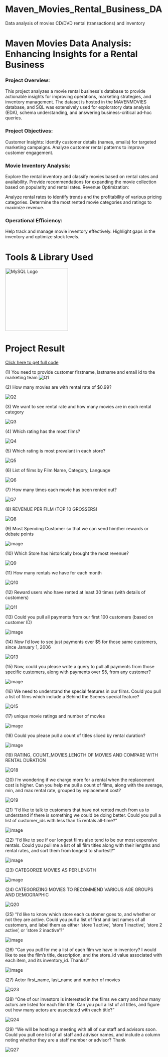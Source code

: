 # Maven_Movies_Rental_Business_DA
Data analysis of movies CD/DVD rental (transactions) and inventory

# Maven Movies Data Analysis: Enhancing Insights for a Rental Business
### Project Overview:
This project analyzes a movie rental business's database to provide actionable insights for improving operations, marketing strategies, and inventory management. The dataset is hosted in the MAVENMOVIES database, and SQL was extensively used for exploratory data analysis (EDA), schema understanding, and answering business-critical ad-hoc queries.

### Project Objectives:
Customer Insights:
Identify customer details (names, emails) for targeted marketing campaigns. Analyze customer rental patterns to improve customer engagement.

### Movie Inventory Analysis:
Explore the rental inventory and classify movies based on rental rates and availability. Provide recommendations for expanding the movie collection based on popularity and rental rates. Revenue Optimization:

Analyze rental rates to identify trends and the profitability of various pricing categories. Determine the most rented movie categories and ratings to maximize revenue.

### Operational Efficiency:
Help track and manage movie inventory effectively. Highlight gaps in the inventory and optimize stock levels.

# Tools & Library Used
<img src="https://github.com/user-attachments/assets/b2a6ff0a-4325-4de3-8676-2f779d686ab4" alt="MySQL Logo" width="200">

# Project Result
[Click here to get full code](https://github.com/Muskan5799/Maven_Movies_Rental_DA/blob/main/MOVEIS_RENTAL_CODE.SQL.sql)

(1)  You need to provide customer firstname, lastname and email id to the marketing team 
![Q1](https://github.com/user-attachments/assets/9971d02f-f033-449e-adfe-91d31bcbffbf)

(2)  How many movies are with rental rate of $0.99?

![Q2](https://github.com/user-attachments/assets/f692f73c-1c50-40dd-b987-34deb3bb7688)

(3) We want to see rental rate and how many movies are in each rental category

![Q3](https://github.com/user-attachments/assets/88d54523-4e4d-44bb-a0b3-23ec9e2fb62e)

(4) Which rating has the most films? 

![Q4](https://github.com/user-attachments/assets/ed1f48e4-e6a6-4a9b-a431-3474ae28b54d)

(5) Which rating is most prevalant in each store?

![Q5](https://github.com/user-attachments/assets/a2a5be31-c215-47c2-b0a5-3d1f629234b1)

(6) List of films by Film Name, Category, Language

![Q6](https://github.com/user-attachments/assets/e712660f-578b-4794-bd8c-2d061720526a)

(7) How many times each movie has been rented out?

![Q7](https://github.com/user-attachments/assets/33dae189-3731-4c54-bc6b-f44affeec4b9)
 
(8) REVENUE PER FILM (TOP 10 GROSSERS)

![Q8](https://github.com/user-attachments/assets/f5c9e5ee-2cb9-4177-9ca4-151c66e15be5)

(9) Most Spending Customer so that we can send him/her rewards or debate points

![image](https://github.com/user-attachments/assets/a5a35e91-f63e-416b-9960-023ff234c687)

(10) Which Store has historically brought the most revenue?

![Q9](https://github.com/user-attachments/assets/f47c281e-3915-4c63-8158-6d2f95bc2f8b)

 (11) How many rentals we have for each month

 ![Q10](https://github.com/user-attachments/assets/0649613d-717e-4433-94c6-8b868f4707b1)

(12) Reward users who have rented at least 30 times (with details of customers)

![Q11](https://github.com/user-attachments/assets/bf07619e-14a6-453d-92ed-f7509e154217)

(13) Could you pull all payments from our first 100 customers (based on customer ID) 

![image](https://github.com/user-attachments/assets/75f604b4-4dc7-4713-8928-94c5857cfa38)

(14) Now I’d love to see just payments over $5 for those same customers, since January 1, 2006

![Q13](https://github.com/user-attachments/assets/f4fbf3bd-542a-42b0-8910-5fc5850ca6eb)

(15) Now, could you please write a query to pull all payments from those specific customers, along
     with payments over $5, from any customer?

![image](https://github.com/user-attachments/assets/0ff6301f-01eb-4002-a022-704f65119fca)

(16) We need to understand the special features in our films. Could you pull a list of films which
     include a Behind the Scenes special feature?

![Q15](https://github.com/user-attachments/assets/6c4fad19-b284-4718-be14-ad3c3f98a936)

(17) unique movie ratings and number of movies

![image](https://github.com/user-attachments/assets/61b8ec18-490a-47ce-b819-dac9c963e4e7)

(18) Could you please pull a count of titles sliced by rental duration?

![image](https://github.com/user-attachments/assets/d1f08aae-e419-46dd-9fdb-1016ed8b5522)

(19) RATING, COUNT_MOVIES,LENGTH OF MOVIES AND COMPARE WITH RENTAL DURATION

![Q18](https://github.com/user-attachments/assets/074a021d-d84f-488f-9fc2-95647c92bae3)

(20) I’m wondering if we charge more for a rental when the replacement cost is higher.
     Can you help me pull a count of films, along with the average, min, and max rental rate,
     grouped by replacement cost?

![Q19](https://github.com/user-attachments/assets/06c247b1-b928-4236-92e6-e83d85110a22)

(21)  “I’d like to talk to customers that have not rented much from us to understand if there is something
      we could be doing better. Could you pull a list of customer_ids with less than 15 rentals all-time?”

![image](https://github.com/user-attachments/assets/90b2a7cc-0c63-47cf-816c-1d8b468ad43a)

(22) “I’d like to see if our longest films also tend to be our most expensive rentals.
      Could you pull me a list of all film titles along with their lengths and rental rates, and sort them
      from longest to shortest?”

![image](https://github.com/user-attachments/assets/070153d5-8ecd-4fc3-9e13-3910f07febc0)

(23) CATEGORIZE MOVIES AS PER LENGTH

![image](https://github.com/user-attachments/assets/1b0e1cab-de5f-4982-89b3-b50a1be85684)

(24) CATEGORIZING MOVIES TO RECOMMEND VARIOUS AGE GROUPS AND DEMOGRAPHIC

![Q20](https://github.com/user-attachments/assets/135e0426-e92d-4929-ad66-f1dbcf7d115b)

(25) “I’d like to know which store each customer goes to, and whether or
      not they are active. Could you pull a list of first and last names of all customers, and
      label them as either ‘store 1 active’, ‘store 1 inactive’, ‘store 2 active’, or ‘store 2 inactive’?”

![image](https://github.com/user-attachments/assets/1bf5e1d4-a830-4f6c-97be-9c2e97fa42cd)
      
(26) “Can you pull for me a list of each film we have in inventory?
     I would like to see the film’s title, description, and the store_id value
     associated with each item, and its inventory_id. Thanks!”

![image](https://github.com/user-attachments/assets/15997dc1-48ec-455d-861c-7393ac5c770c)

(27) Actor first_name, last_name and number of movies

![Q23](https://github.com/user-attachments/assets/da921f32-9461-429a-98b4-a5469f608582)

(28) “One of our investors is interested in the films we carry and how many actors are listed for each
     film title. Can you pull a list of all titles, and figure out how many actors are
     associated with each title?”

![Q24](https://github.com/user-attachments/assets/f505f306-78d7-464a-8aae-1700509a566f)

(29) “We will be hosting a meeting with all of our staff and advisors soon. Could you pull one list of all staff
 and advisor names, and include a column noting whether they are a staff member or advisor? Thank 

![Q27](https://github.com/user-attachments/assets/2c37a44d-5522-4607-8a2c-512ae38a07b8)













 









